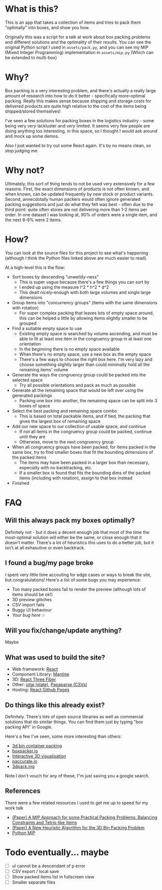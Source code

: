 # What is this?
This is an app that takes a collection of items and tries to pack them "optimally" into boxes, and show you how.

Originally this was a script for a talk at work about box packing problems and different solutions and the optimality of their results. You can see the original Python script I used in `assets/pack.py`, and you can see my MIP (Mixed Integer Programming) implementation in `assets/mip.py` (Which can be extended to multi-box)

# Why?

Box packing is a very interesting problem, and there's actually a really large amount of research into how to do it better - specifically more-optimal packing. Really this makes sense because shipping and storage costs for delivered products are quite high relative to the cost of the items being shipped/stored themselves!

I've seen a few solutions for packing boxes in the logistics industry - some being very _very_ lackluster and _very_ limited. It seems very few people are doing anything too interesting, in this space, so I thought I would ask around and mock up some demos.

Also I just wanted to try out some React again. It's by no means clean, so stop judging me.

# Why not?

Ultimately, this sort of thing tends to not be used very extensively for a few reasons. First, the exact dimensions of products is not often known, and when known, can be updated frequently by new stock or product variants. Second, annecdotally human packers would often ignore generated packing suggestions and just do what they felt was best - often due to the third point: quite often stores are not delivering more than 1-2 items per order. In one dataset I was looking at, 90% of orders were a single item, and the next 8-9% were 2 items.

# How?

You can look at the source files for this project to see what's happening (although I think the Python files linked above are much easier to read).

At a high-level this is the flow:
- Sort boxes by descending "unweildy-ness"
  - This is super vague because there's a few things you can sort by
  - I ended up using the measure l^2 * h^2 * d^2
  - This dealt nicely-enough with both large volumes and single large dimensions
- Group items into "concurrency groups" (items with the same dimensions with rotation)
  - For super complex packing that leaves lots of empty space around, this can be helped a little by allowing items slightly smaller to be grouped
- Find a suitable empty space to use
  - Existing empty space is searched by volume ascending, and must be able to fit at least one item in the congruency group in at least one orientation
  - In the beginning there is no empty space available
  - When there's no empty space, use a new box as the empty space
  - There's a few ways to choose the right box here. I'm very lazy and choose something slightly larger than could minimally hold all the remaining items' volume
- Generate the ways the congruency group could be packed into the selected space
  - Try all possible orientations and pack as much as possible
- Generate all the remaining space that would be left over using the generated packings
  - Packing one box into another, the remaining space can be split into 3 boxes of space
- Select the best packing and remaining space combo
  - This is based on total packable items, and if tied, the packing that gives the largest box of remaining space
- Add our new space to our collection of usable space, and continue
  - If not all items in the congruency group could be packed, continue until they are
  - Otherwise, move to the next congruency group
- When all congruency groups have been packed, for items packed in the same box, try to find smaller boxes that fit the bounding dimensions of the packed items
  - The items may have been packed in a larger box than necessary, especially with no backtracking, etc.
  - If a smaller box is found that fits the bounding dims of the packed items (including with rotation), assign to that box instead
- Finished

# FAQ

## Will this always pack my boxes optimally?

Definitely not - but it does a decent enough job that most of the time the most-optimal solution will either be the same, or close enough that it doesn't matter. There's a lot of heuristics this uses to do a better job, but it isn't at all exhasutive or even backtrack.

## I found a bug/my page broke

I spent very little time accouting for edge cases or ways to break the site, but congratulations! Here's a list of some bugs you may experience:
- Too many packed boxes fail to render the preview (although lots of items should be ok!)
- 3D preview glitches
- CSV import fails
- Buggy UI behaviour
- _Your bug here ✨_

## Will you fix/change/update anything?

Maybe

## What was used to build the site?

- Web framework: [React](https://react.dev/)
- Component Library: [Mantine](https://mantine.dev/)
- 3D: [React Three Fiber](https://r3f.docs.pmnd.rs/)
- Other: [jotai (state)](https://jotai.org/), [Papaparse (CSVs)](https://www.papaparse.com/)
- Hosting: [React Github Pages](https://github.com/gitname/react-gh-pages)

## Do things like this already exist?

Definitely. There's lots of open source libraries as well as commercial solutions that do similar things. You can find them just by typing "box packing API" in Google.

Here's a few I've seen, some more interesting than others:
- [3d bin container packing](https://github.com/skjolber/3d-bin-container-packing)
- [boxpacker.io](https://boxpacker.io/en/stable/)
- [Interactive 3D visualisation](https://xserver2-dashboard.cloud.ptvgroup.com/dashboard/Content/Showcases/LoadingOptimization/InteractiveVisualization/index.htm)
- [paccurate.io](https://docs.paccurate.io/)
- [3dpack.ing](https://3dpack.ing/)

Note I don't vouch for any of these, I"m just saving you a google search.

## References

There were a few related resources I used to get me up to speed for my work talk
- [(Paper) A MIP Approach for some Practical Packing Problems: Balancing Constraints and Tetris-like Items](https://www.researchgate.net/publication/220340260_A_MIP_approach_for_some_practical_packing_problems_Balancing_constraints_and_tetris-like_items)
- [(Paper) A New Heuristic Algorithm for the 3D Bin Packing Problem](https://www.researchgate.net/publication/226249396_A_New_Heuristic_Algorithm_for_the_3D_Bin_Packing_Problem)
- [Python MIP](https://www.python-mip.com/)

# Todo eventually... maybe
- [ ] ul cannot be a descendant of p error
- [ ] CSV export / local save
- [ ] Show packed items list in fullscreen view
- [ ] Smaller separate files
